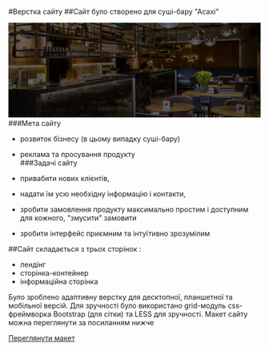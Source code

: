 #Верстка сайту
##Сайт було створено для суші-бару "Асахі"  

![Drag Racing](images/index/hero-img.jpg) 
###Мета сайту   
- розвиток бізнесу (в цьому випадку суші-бару) 
- реклама та просування продукту    
###Задачі сайту  
- привабити нових клієнтів, 
- надати їм усю необхідну інформацію і контакти, 
- зробити замовлення продукту максимально простим і 
доступним для кожного, "змусити" замовити
  
- зробити інтерфейс приємним та інтуїтивно зрозумілим

##Сайт складається з трьох сторінок :
- лендінг  
- сторінка-контейнер  
- інформаційна сторінка  

Було зроблено адаптивну верстку для десктопної, 
планшетної та мобільної версій. Для зручності було використано
grid-модуль css-фреймворка Bootstrap (для сітки) та LESS для зручності.
Макет сайту можна переглянути за посиланням нижче  

[Переглянути макет](https://www.figma.com/file/FsgKw3ShoMLfscaYECPtz3/asahi?node-id=317%3A0&frame-preset-name=Desktop)